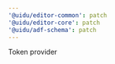 ```yaml
---
'@uidu/editor-common': patch
'@uidu/editor-core': patch
'@uidu/adf-schema': patch
---
```


Token provider
